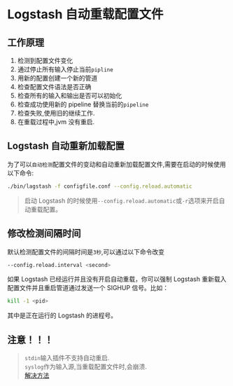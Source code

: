 # Logstash 自动重载配置文件


## 工作原理

1. 检测到配置文件变化
2. 通过停止所有输入停止当前`pipline`
3. 用新的配置创建一个新的管道
4. 检查配置文件语法是否正确
5. 检查所有的输入和输出是否可以初始化
6. 检查成功使用新的 pipeline 替换当前的`pipeline`
7. 检查失败,使用旧的继续工作.
8. 在重载过程中,jvm 没有重启.

## Logstash 自动重新加载配置

为了可以`自动检测`配置文件的变动和自动重新加载配置文件,需要在启动的时候使用以下命令:

```sh
./bin/lagstash -f configfile.conf --config.reload.automatic
```

> 启动 Logstash 的时候使用`--config.reload.automatic`或`-r`选项来开启自动重载配置。

## 修改检测间隔时间

默认检测配置文件的间隔时间是`3秒`,可以通过以下命令改变

```sh
--config.reload.interval <second>
```

如果 Logstash 已经运行并且没有开启自动重载，你可以强制 Logstash 重新载入配置文件并且重启管道通过发送一个 SIGHUP 信号。比如：

```sh
kill -1 <pid>
```

其中<pid>是正在运行的 Logstash 的进程号。

## 注意！！！

> `stdin`输入插件不支持自动重启.  
> `syslog`作为输入源,当重载配置文件时,会崩溃.  
> [解决方法](https://github.com/logstash-plugins/logstash-input-syslog/issues/40)

